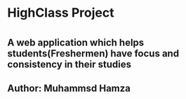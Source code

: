 <h1 align=""center>HighClass Project<h1>
<h2>A web application which helps students(Freshermen) have focus and consistency in their studies<h2>
<p>Author: Muhammsd Hamza</p>
